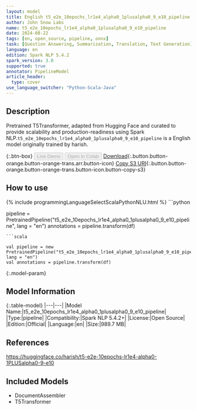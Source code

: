 ```yaml
---
layout: model
title: English t5_e2e_10epochs_lr1e4_alpha0_1plusalpha0_9_e10_pipeline pipeline T5Transformer from harish
author: John Snow Labs
name: t5_e2e_10epochs_lr1e4_alpha0_1plusalpha0_9_e10_pipeline
date: 2024-08-22
tags: [en, open_source, pipeline, onnx]
task: [Question Answering, Summarization, Translation, Text Generation]
language: en
edition: Spark NLP 5.4.2
spark_version: 3.0
supported: true
annotator: PipelineModel
article_header:
  type: cover
use_language_switcher: "Python-Scala-Java"
---
```


## Description

Pretrained T5Transformer, adapted from Hugging Face and curated to provide scalability and production-readiness using Spark NLP.`t5_e2e_10epochs_lr1e4_alpha0_1plusalpha0_9_e10_pipeline` is a English model originally trained by harish.

{:.btn-box}
<button class="button button-orange" disabled>Live Demo</button>
<button class="button button-orange" disabled>Open in Colab</button>
[Download](https://s3.amazonaws.com/auxdata.johnsnowlabs.com/public/models/t5_e2e_10epochs_lr1e4_alpha0_1plusalpha0_9_e10_pipeline_en_5.4.2_3.0_1724303167930.zip){:.button.button-orange.button-orange-trans.arr.button-icon}
[Copy S3 URI](s3://auxdata.johnsnowlabs.com/public/models/t5_e2e_10epochs_lr1e4_alpha0_1plusalpha0_9_e10_pipeline_en_5.4.2_3.0_1724303167930.zip){:.button.button-orange.button-orange-trans.button-icon.button-copy-s3}

## How to use



<div class="tabs-box" markdown="1">
{% include programmingLanguageSelectScalaPythonNLU.html %}
```python

pipeline = PretrainedPipeline("t5_e2e_10epochs_lr1e4_alpha0_1plusalpha0_9_e10_pipeline", lang = "en")
annotations =  pipeline.transform(df)   

```
```scala

val pipeline = new PretrainedPipeline("t5_e2e_10epochs_lr1e4_alpha0_1plusalpha0_9_e10_pipeline", lang = "en")
val annotations = pipeline.transform(df)

```
</div>

{:.model-param}
## Model Information

{:.table-model}
|---|---|
|Model Name:|t5_e2e_10epochs_lr1e4_alpha0_1plusalpha0_9_e10_pipeline|
|Type:|pipeline|
|Compatibility:|Spark NLP 5.4.2+|
|License:|Open Source|
|Edition:|Official|
|Language:|en|
|Size:|989.7 MB|

## References

https://huggingface.co/harish/t5-e2e-10epochs-lr1e4-alpha0-1PLUSalpha0-9-e10

## Included Models

- DocumentAssembler
- T5Transformer